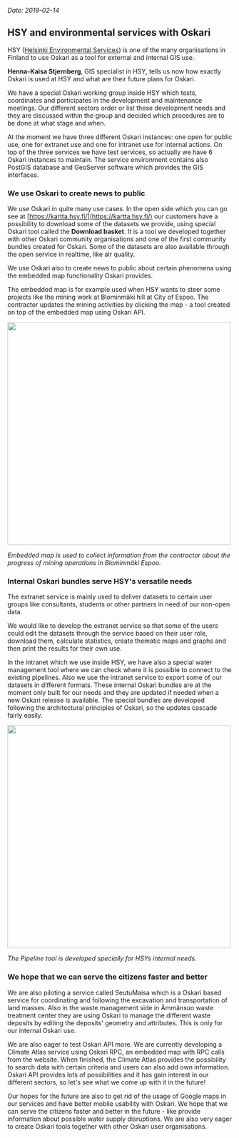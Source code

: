 *Date: 2019-02-14*

## HSY and environmental services with Oskari

HSY ([Helsinki Environmental Services](https://www.hsy.fi/fi/asukkaalle/Sivut/default.aspx)) is one of the many organisations in Finland to use Oskari as a tool for external and internal GIS use.

**Henna-Kaisa Stjernberg**, GIS specialist in HSY, tells us now how exactly Oskari is used at HSY and what are their future plans for Oskari.

We have a special Oskari working group inside HSY which tests, coordinates and participates in the development and maintenance meetings. Our different sectors order or list these development needs and they are discussed within 
the group and decided which procedures are to be done at what stage and when.

At the moment we have three different Oskari instances: 
one open for public use, one for extranet use and one for intranet use for internal actions. 
On top of the three services we have test services, so actually we have 6 Oskari instances to maintain. 
The service environment contains also PostGIS database and GeoServer software which provides the GIS interfaces.

### We use Oskari to create news to public
We use Oskari in quite many use cases. In the open side which you can go see at [https://kartta.hsy.fi/](https://kartta.hsy.fi/) 
our customers have a possibility to download some of the datasets we provide, using special Oskari tool called the **Download basket**. It is a tool we developed together with other Oskari community organisations and one of the first community bundles created for Oskari. 
Some of the datasets are also available through the open service in realtime, like air quality.

We use Oskari also to create news to public about certain phenomena using the embedded map functionality Oskari provides.

The embedded map is for example used when HSY wants to steer some projects like the mining work at Blominmäki hill at City of Espoo. 
The contractor updates the mining activities by clicking the map - a tool created on top of the embedded map using Oskari API.

<img src="/images/gallery/hsy_blominmaki_louhinta.png" width="500"/>

*Embedded map is used to collect information from the contractor about the progress of mining operations in Blominmäki Espoo.* 

### Internal Oskari bundles serve HSY's versatile needs
The extranet service is mainly used to deliver datasets to certain user groups like consultants, 
students or other partners in need of our non-open data.

We would like to develop the extranet service so that some of the users could edit the datasets through the service 
based on their user role, download them, calculate statistics, create thematic maps and graphs and then print the 
results for their own use.

In the intranet which we use inside HSY, we have also a special water management tool where we can check 
where it is possible to connect to the existing pipelines. Also we use the intranet service to export some of our datasets in different formats. These internal Oskari bundles are at the moment only built for our needs and they are updated if needed when 
a new Oskari release is available. The special bundles are developed following the architectural principles of Oskari, 
so the updates cascade fairly easily.

<img src="/images/gallery/HSY_pipelinetool.png" width="500"/>

*The Pipeline tool is developed specially for HSYs internal needs.*

### We hope that we can serve the citizens faster and better
We are also piloting a service called SeutuMaisa which is a Oskari based service for coordinating and 
following the excavation and transportation of land masses. Also in the waste management side in 
Ämmänsuo waste treatment center they are using Oskari to manage the different waste deposits by 
editing the deposits' geometry and attributes. This is only for our internal Oskari use.

We are also eager to test Oskari API more. We are currently developing a Climate Atlas service using Oskari RPC, an embedded map with RPC calls from the website. When finished, the Climate Atlas provides the possibility to search data 
with certain criteria and users can also add own information. 
Oskari API provides lots of possibilities and it has gain interest in our different sectors, 
so let's see what we come up with it in the future!

Our hopes for the future are also to get rid of the usage of Google maps in our services and have better mobile usability with Oskari. 
We hope that we can serve the citizens faster and better in the future - like provide information about possible water 
supply disruptions. We are also very eager to create Oskari tools together with other Oskari user organisations. 
